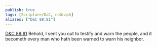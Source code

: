 ```yaml
---
publish: true
tags: [Scripture/DaC, noGraph]
aliases: ["D&C 88:81"]
---
```

[D&C 88:81](https://churchofjesuschrist.org/study/scriptures/dc-testament/dc/88?lang=eng&id=p81#p81) Behold, I sent you out to testify and warn the people, and it becometh every man who hath been warned to warn his neighbor.
